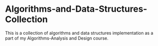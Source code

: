 # Algorithms-and-Data-Structures-Collection
This is a collection of algorithms and data structures implementation as a part of my Algorithms-Analysis and Design course.
